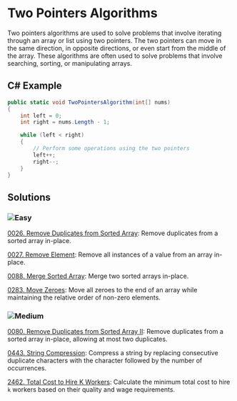 # Two Pointers Algorithms

Two pointers algorithms are used to solve problems that involve iterating through an array or list using two pointers. The two pointers can move in the same direction, in opposite directions, or even start from the middle of the array. These algorithms are often used to solve problems that involve searching, sorting, or manipulating arrays.

## C# Example

```csharp
public static void TwoPointersAlgorithm(int[] nums)
{
    int left = 0;
    int right = nums.Length - 1;

    while (left < right)
    {
        // Perform some operations using the two pointers
        left++;
        right--;
    }
}
```
## Solutions

### ![Easy](https://img.shields.io/badge/Easy-46c6c2)

[0026. Remove Duplicates from Sorted Array](https://github.com/vahtyah/LeetCodeSolutions/tree/main/Two%20Pointers/0026.%20Remove%20Duplicates%20from%20Sorted%20Array): Remove duplicates from a sorted array in-place.

[0027. Remove Element](https://github.com/vahtyah/LeetCodeSolutions/tree/main/Two%20Pointers/0027.%20Remove%20Element): Remove all instances of a value from an array in-place.

[0088. Merge Sorted Array](https://github.com/vahtyah/LeetCodeSolutions/tree/main/Two%20Pointers/0088.%20Merge%20Sorted%20Array): Merge two sorted arrays in-place.

[0283. Move Zeroes](https://github.com/vahtyah/LeetCodeSolutions/tree/main/Two%20Pointers/0283.%20Move%20Zeroes): Move all zeroes to the end of an array while maintaining the relative order of non-zero elements.

### ![Medium](https://img.shields.io/badge/Medium-fac31d)

[0080. Remove Duplicates from Sorted Array II](https://github.com/vahtyah/LeetCodeSolutions/tree/main/Two%20Pointers/0080.%20Remove%20Duplicates%20from%20Sorted%20Array%20II): Remove duplicates from a sorted array in-place, allowing at most two duplicates.

[0443. String Compression](https://github.com/vahtyah/LeetCodeSolutions/tree/main/Two%20Pointers/0443.%20String%20Compression): Compress a string by replacing consecutive duplicate characters with the character followed by the number of occurrences.

[2462. Total Cost to Hire K Workers](https://github.com/vahtyah/LeetCodeSolutions/tree/main/Two%20Pointers/2462.%20Total%20Cost%20to%20Hire%20K%20Workers): Calculate the minimum total cost to hire `k` workers based on their quality and wage requirements.

